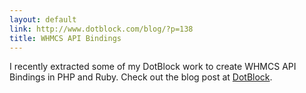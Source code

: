 ```yaml
---
layout: default
link: http://www.dotblock.com/blog/?p=138
title: WHMCS API Bindings
---
```


I recently extracted some of my DotBlock work to create WHMCS API Bindings
in PHP and Ruby. Check out the blog post at
[DotBlock](http://www.dotblock.com/blog/?p=138).
